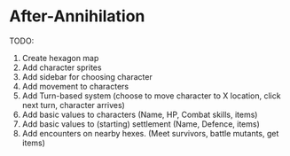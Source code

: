 # After-Annihilation

TODO:
1. Create hexagon map
2. Add character sprites
3. Add sidebar for choosing character
4. Add movement to characters
5. Add Turn-based system (choose to move character to X location, click next turn, character arrives)
6. Add basic values to characters (Name, HP, Combat skills, items)
7. Add basic values to (starting) settlement (Name, Defence, items)
8. Add encounters on nearby hexes. (Meet survivors, battle mutants, get items) 
